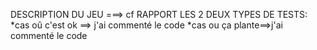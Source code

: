 DESCRIPTION DU JEU ===> cf RAPPORT
LES 2 DEUX TYPES DE TESTS:
*cas oû c'est ok ==> j'ai commenté le code
*cas ou ça plante==>j'ai commenté le code
